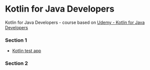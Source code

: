 # Kotlin for Java Developers
Kotlin for Java Developers - course based on [Udemy - Kotlin for Java Developers](https://www.udemy.com/share/101Zr6BkIcdF5VQXo=/)

### Section 1

- [Kotlin test app](https://github.com/Fox-McCloud-MX/Kotlin-for-Java-Developers/tree/master/Section-1/kotlin-test)

### Section 2

